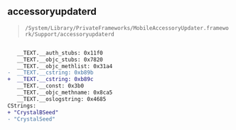 ## accessoryupdaterd

> `/System/Library/PrivateFrameworks/MobileAccessoryUpdater.framework/Support/accessoryupdaterd`

```diff

   __TEXT.__auth_stubs: 0x11f0
   __TEXT.__objc_stubs: 0x7820
   __TEXT.__objc_methlist: 0x31a4
-  __TEXT.__cstring: 0xb89b
+  __TEXT.__cstring: 0xb89c
   __TEXT.__const: 0x3b0
   __TEXT.__objc_methname: 0x8ca5
   __TEXT.__oslogstring: 0x4685
CStrings:
+ "CrystalBSeed"
- "CrystalSeed"

```
